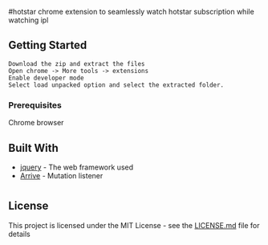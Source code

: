 #hotstar
chrome extension to seamlessly watch hotstar subscription while watching ipl



## Getting Started

    Download the zip and extract the files
    Open chrome -> More tools -> extensions
    Enable developer mode
    Select load unpacked option and select the extracted folder.

### Prerequisites

Chrome browser

## Built With

* [jquery](http://jquery.com) - The web framework used
* [Arrive](https://github.com/uzairfarooq/arrive) - Mutation listener

#
## License

This project is licensed under the MIT License - see the [LICENSE.md](LICENSE.md) file for details
